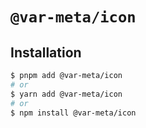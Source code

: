 # `@var-meta/icon`

## Installation

```sh
$ pnpm add @var-meta/icon
# or
$ yarn add @var-meta/icon
# or
$ npm install @var-meta/icon
```
